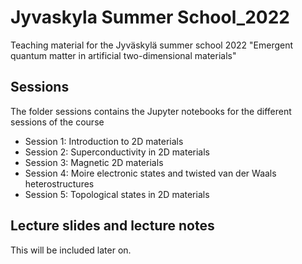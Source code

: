# Jyvaskyla Summer School_2022
Teaching material for the Jyväskylä summer school 2022 "Emergent quantum matter in artificial two-dimensional materials"

## Sessions
The folder sessions contains the Jupyter notebooks for the different sessions of the course
- Session 1: Introduction to 2D materials
- Session 2: Superconductivity in 2D materials
- Session 3: Magnetic 2D materials
- Session 4: Moire electronic states and twisted van der Waals heterostructures
- Session 5: Topological states in 2D materials

## Lecture slides and lecture notes
This will be included later on.
